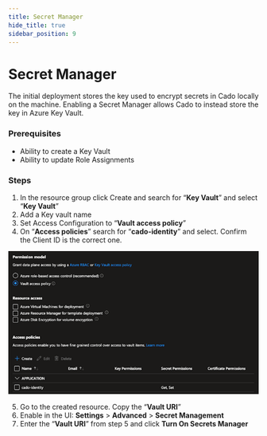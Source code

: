 ```yaml
---
title: Secret Manager
hide_title: true
sidebar_position: 9
---
```


# Secret Manager

The initial deployment stores the key used to encrypt secrets in Cado locally on the machine. Enabling a Secret Manager allows Cado to instead store the key in Azure Key Vault.

### Prerequisites

  - Ability to create a Key Vault
  - Ability to update Role Assignments

### Steps

1. In the resource group click Create and search for “**Key Vault**” and select “**Key Vault**”
2. Add a Key vault name
3. Set Access Configuration to “**Vault access policy**”
4. On “**Access policies**” search for “**cado-identity**” and select. Confirm the Client ID is the correct one.

![Secret Manager](/img/secret-manager.png)

5. Go to the created resource. Copy the “**Vault URI**”
6. Enable in the UI: **Settings** > **Advanced** > **Secret Management** 
7. Enter the “**Vault URI**” from step 5 and click **Turn On Secrets Manager**